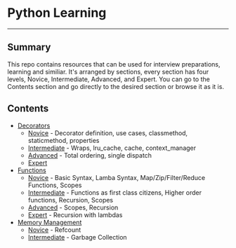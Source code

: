 # Python Learning
--- 
## Summary
This repo contains resources that can be used for interview preparations, learning and similiar.
It's arranged by sections, every section has four levels, Novice, Intermediate, Advanced, and Expert.
You can go to the Contents section and go directly to the desired section or browse it as it is.

## Contents
- [Decorators](/decorators)
    - [Novice](/decorators/novice.py) - Decorator definition, use cases, classmethod, staticmethod, properties
    - [Intermediate](/decorators/intermediate.py) - Wraps, lru_cache, cache, context_manager
    - [Advanced](/decorators/advanced.py) - Total ordering, single dispatch
    - [Expert](/decorators/expert.py)
- [Functions](/functions)
    - [Novice](/functions/novice.py) - Basic Syntax, Lamba Syntax, Map/Zip/Filter/Reduce Functions, Scopes 
    - [Intermediate](/functions/intermediate.py) - Functions as first class citizens, Higher order functions, Recursion, Scopes
    - [Advanced](/functions/advanced.py) - Scopes, Recursion 
    - [Expert](/functions/expert.py) - Recursion with lambdas
- [Memory Management](/memory_management)
    - [Novice](/memory_management/novice.py) - Refcount
    - [Intermediate](/memory_management/intermediate.py) - Garbage Collection
